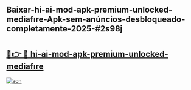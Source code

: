 ## Baixar-hi-ai-mod-apk-premium-unlocked-mediafıre-Apk-sem-anúncios-desbloqueado-completamente-2025-#2s98j

# <h2><a href="https://ainizakaria.my?title=hi-ai-mod-apk-premium-unlocked-mediafıre&ref=20M">🔗👉 🔴 hi-ai-mod-apk-premium-unlocked-mediafıre</a></h2>

[![acn](https://github.com/user-attachments/assets/0f9c940e-d8b0-45ae-aac7-cd30a18b3e1c)](https://ainizakaria.my?title=hi-ai-mod-apk-premium-unlocked-mediafıre&ref=20M)

